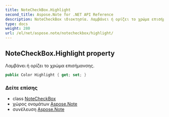 ```yaml
---
title: NoteCheckBox.Highlight
second_title: Aspose.Note for .NET API Reference
description: NoteCheckBox ιδιοκτησία. Λαμβάνει ή ορίζει το χρώμα επισήμανσης.
type: docs
weight: 280
url: /el/net/aspose.note/notecheckbox/highlight/
---
```

## NoteCheckBox.Highlight property

Λαμβάνει ή ορίζει το χρώμα επισήμανσης.

```csharp
public Color Highlight { get; set; }
```

### Δείτε επίσης

* class [NoteCheckBox](../)
* χώρος ονομάτων [Aspose.Note](../../notecheckbox/)
* συνέλευση [Aspose.Note](../../../)


